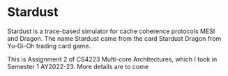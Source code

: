 # Stardust

Stardust is a trace-based simulator for cache coherence protocols MESI and Dragon. The name Stardust came from the card Stardust Dragon from Yu-Gi-Oh trading card game.

This is Assignment 2 of CS4223 Multi-core Architectures, which I took in Semester 1 AY2022-23. More details are to come
